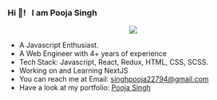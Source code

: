 ### Hi 👋! &nbsp; I am Pooja Singh

<p align="center">
   <img src="https://www.apple.com/newsroom/images/product/os/ios/standard/Lion_Animoji_01232018_inline.gif.small.gif" />
</p>
<ul>
<li>A Javascript Enthusiast. </li>
<li>A Web Engineer with 4+ years of experience </li>
<li>Tech Stack: Javascript, React, Redux, HTML, CSS, SCSS.</li>
<li> Working on and Learning NextJS </li>
<li>You can reach me at Email: <a href="singhpooja22794@gmail.com">singhpooja22794@gmail.com</a></li>
<li>Have a look at my portfolio: <a href="https://pooja22singh.github.io/PoojaSingh/" target="_blank" rel="noopener noreferrer">Pooja Singh</a></li>
</ul>
